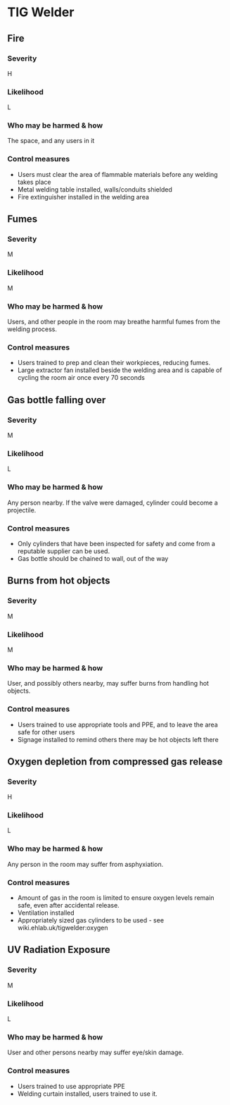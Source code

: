 # TIG Welder

## Fire

### Severity

H

### Likelihood

L

### Who may be harmed & how

The space, and any users in it

### Control measures

  - Users must clear the area of flammable materials before any welding takes place
  - Metal welding table installed, walls/conduits shielded
  - Fire extinguisher installed in the welding area

## Fumes

### Severity

M

### Likelihood

M

### Who may be harmed & how

Users, and other people in the room may breathe harmful fumes from the welding process.

### Control measures

  - Users trained to prep and clean their workpieces, reducing fumes.
  - Large extractor fan installed beside the welding area and is capable of cycling the room air once every 70 seconds

## Gas bottle falling over

### Severity

M

### Likelihood

L

### Who may be harmed & how

Any person nearby. If the valve were damaged, cylinder could become a projectile.

### Control measures

  - Only cylinders that have been inspected for safety and come from a reputable supplier can be used.
  - Gas bottle should be chained to wall, out of the way

## Burns from hot objects

### Severity

M

### Likelihood

M

### Who may be harmed & how

User, and possibly others nearby, may suffer burns from handling hot objects.

### Control measures

  - Users trained to use appropriate tools and PPE, and to leave the area safe for other users
  - Signage installed to remind others there may be hot objects left there

## Oxygen depletion from compressed gas release

### Severity

H

### Likelihood

L

### Who may be harmed & how

Any person in the room may suffer from asphyxiation.

### Control measures

  - Amount of gas in the room is limited to ensure oxygen levels remain safe, even after accidental release.
  - Ventilation installed
  - Appropriately sized gas cylinders to be used - see wiki.ehlab.uk/tigwelder:oxygen

## UV Radiation Exposure

### Severity

M

### Likelihood

L

### Who may be harmed & how

User and other persons nearby may suffer eye/skin damage.

### Control measures

  - Users trained to use appropriate PPE
  - Welding curtain installed, users trained to use it.
